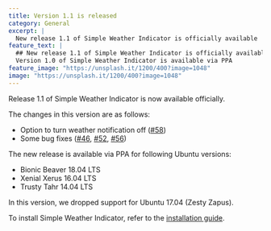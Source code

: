 ```yaml
---
title: Version 1.1 is released
category: General
excerpt: |
  New release 1.1 of Simple Weather Indicator is officially available
feature_text: |
  ## New release 1.1 of Simple Weather Indicator is officially available
  Version 1.0 of Simple Weather Indicator is available via PPA
feature_image: "https://unsplash.it/1200/400?image=1048"
image: "https://unsplash.it/1200/400?image=1048"
---
```


Release 1.1 of Simple Weather Indicator is now available officially.

The changes in this version are as follows:
- Option to turn weather notification off ([#58](https://github.com/kasramp/UbuntuIndicatorWeather/pull/58))
- Some bug fixes ([#46](https://github.com/kasramp/UbuntuIndicatorWeather/issues/46), [#52](https://github.com/kasramp/UbuntuIndicatorWeather/issues/52), [#56](https://github.com/kasramp/UbuntuIndicatorWeather/issues/56))

The new release is available via PPA for following Ubuntu versions:
- Bionic Beaver 18.04 LTS 
- Xenial Xerus 16.04 LTS
- Trusty Tahr 14.04 LTS

In this version, we dropped support for Ubuntu 17.04 (Zesty Zapus).

To install Simple Weather Indicator, refer to the [installation guide](/installation).
